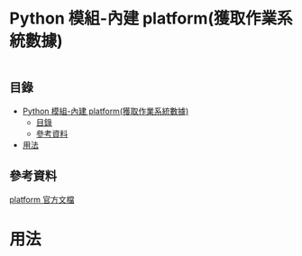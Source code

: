 # Python 模組-內建 platform(獲取作業系統數據)

```
```

## 目錄

- [Python 模組-內建 platform(獲取作業系統數據)](#python-模組-內建-platform獲取作業系統數據)
	- [目錄](#目錄)
	- [參考資料](#參考資料)
- [用法](#用法)

## 參考資料

[platform 官方文檔](https://docs.python.org/zh-tw/3/library/platform.html)

# 用法

```Python
```
